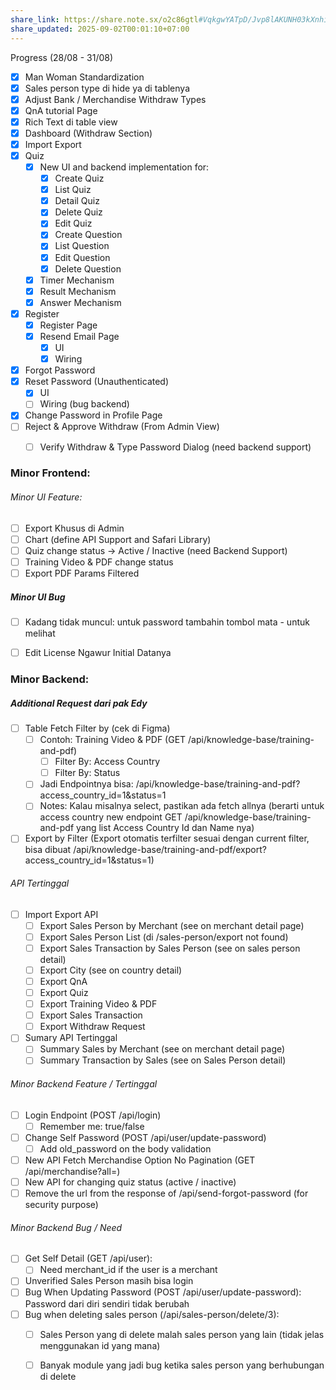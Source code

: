 ```yaml
---
share_link: https://share.note.sx/o2c86gtl#VqkgwYATpD/Jvp8lAKUNH03kXnhiH8ILwsXABZ1wJNM
share_updated: 2025-09-02T00:01:10+07:00
---
```

Progress (28/08 - 31/08)
- [x] Man Woman Standardization
- [x] Sales person type di hide ya di tablenya
- [x] Adjust Bank / Merchandise Withdraw Types
- [x] QnA tutorial Page
- [x] Rich Text di table view
- [x] Dashboard (Withdraw Section)
- [x] Import Export
- [x] Quiz
	- [x] New UI and backend implementation for:
		- [x] Create Quiz
		- [x] List Quiz
		- [x] Detail Quiz
		- [x] Delete Quiz
		- [x] Edit Quiz
		- [x] Create Question
		- [x] List Question
		- [x] Edit Question
		- [x] Delete Question
	- [x] Timer Mechanism
	- [x] Result Mechanism     
	- [x] Answer Mechanism
- [x] Register
	- [x] Register Page
	- [x] Resend Email Page
		- [x] UI
		- [x] Wiring
- [x] Forgot Password
- [x] Reset Password (Unauthenticated)
	- [x] UI
	- [ ] Wiring (bug backend)
- [x] Change Password in Profile Page
- [ ] Reject & Approve Withdraw (From Admin View)
	- [ ] Verify Withdraw & Type Password Dialog (need backend support)





### Minor Frontend:
###### Minor UI Feature:
- [ ] Export Khusus di Admin
- [ ] Chart (define API Support and Safari Library)
- [ ] Quiz change status → Active / Inactive (need Backend Support)
- [ ] Training Video & PDF change status
- [ ] Export PDF Params Filtered

##### Minor UI Bug
- [ ] Kadang tidak muncul: untuk password tambahin tombol mata - untuk melihat
- [ ] Edit License Ngawur Initial Datanya


### Minor Backend:
##### Additional Request dari pak Edy
- [ ] Table Fetch Filter by (cek di Figma)
	- [ ] Contoh: Training Video & PDF (GET /api/knowledge-base/training-and-pdf)
		- [ ] Filter By: Access Country 
		- [ ] Filter By: Status
	- [ ] Jadi Endpointnya bisa: /api/knowledge-base/training-and-pdf?access_country_id=1&status=1
	- [ ] Notes: Kalau misalnya select, pastikan ada fetch allnya (berarti untuk access country new endpoint GET /api/knowledge-base/training-and-pdf yang list Access Country Id dan Name nya)
- [ ] Export by Filter (Export otomatis terfilter sesuai dengan current filter, bisa dibuat /api/knowledge-base/training-and-pdf/export?access_country_id=1&status=1)
###### API Tertinggal
- [ ] Import Export API  
	- [ ] Export Sales Person by Merchant (see on merchant detail page)
	- [ ] Export Sales Person List (di /sales-person/export not found)
	- [ ] Export Sales Transaction by Sales Person (see on sales person detail)
	- [ ] Export City (see on country detail)
	- [ ] Export QnA
	- [ ] Export Quiz
	- [ ] Export Training Video & PDF
	- [ ] Export Sales Transaction
	- [ ] Export Withdraw Request
- [ ] Sumary API Tertinggal
	- [ ] Summary Sales by Merchant (see on merchant detail page)
	- [ ] Summary Transaction by Sales (see on Sales Person detail)

###### Minor Backend Feature / Tertinggal
- [ ] Login Endpoint (POST /api/login)
	- [ ] Remember me: true/false 
- [ ] Change Self Password (POST /api/user/update-password)
	- [ ] Add old_password on the body validation
- [ ] New API Fetch Merchandise Option No Pagination (GET /api/merchandise?all=)
- [ ] New API for changing quiz status (active / inactive)
- [ ] Remove the url from the response of /api/send-forgot-password (for security purpose)
###### Minor Backend Bug / Need
- [ ] Get Self Detail (GET /api/user):
	- [ ] Need merchant_id if the user is a merchant
- [ ] Unverified Sales Person masih bisa login
- [ ] Bug When Updating Password (POST /api/user/update-password): Password dari diri sendiri tidak berubah
- [ ] Bug when deleting sales person (/api/sales-person/delete/3): 
	- [ ] Sales Person yang di delete malah sales person yang lain (tidak jelas menggunakan id yang mana)
	- [ ] Banyak module yang jadi bug ketika sales person yang berhubungan di delete 


